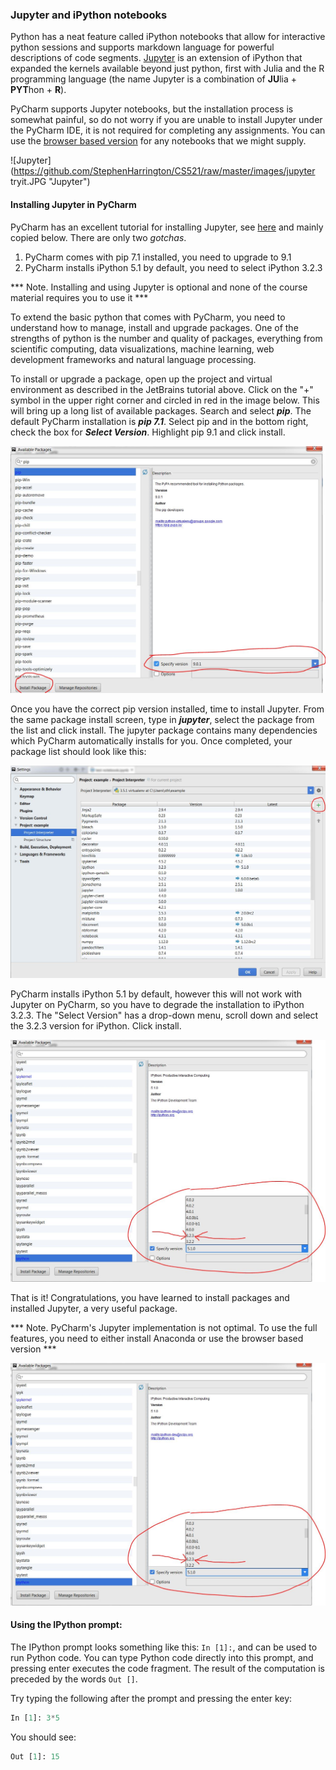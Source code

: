 ### Jupyter and iPython notebooks

Python has a neat feature called iPython notebooks that allow for interactive python sessions and supports markdown language for powerful descriptions of code segments.  [Jupyter](http://jupyter.org/) is an extension of iPython that expanded the kernels available beyond just python, first with Julia and the R programming language (the name Jupyter is a combination of **JU**lia + **PYT**hon + **R**).

PyCharm supports Jupyter notebooks, but the installation process is somewhat painful, so do not worry if you are unable to install Jupyter under the PyCharm IDE, it is not required for completing any assignments.  You can use the [browser based version](https://try.jupyter.org/) for any notebooks that we might supply.


![Jupyter](https://github.com/StephenHarrington/CS521/raw/master/images/jupyter tryit.JPG "Jupyter")


#### Installing Jupyter in PyCharm

PyCharm has an excellent tutorial for installing Jupyter, see [here](https://www.jetbrains.com/help/pycharm/2016.3/using-ipython-jupyter-notebook-with-pycharm.html) and mainly copied below.  There are only two *gotchas*.

1. PyCharm comes with pip 7.1 installed, you need to upgrade to 9.1
2. PyCharm installs iPython 5.1 by default, you need to select iPython 3.2.3

*** Note. Installing and using Jupyter is optional and none of the course material requires you to use it ***


To extend the basic python that comes with PyCharm, you need to understand how to manage, install and upgrade packages.  One of the strengths of python is the number and quality of packages, everything from scientific computing, data visualizations, machine learning, web development frameworks and natural language processing.

To install or upgrade a package, open up the project and virtual environment as described in the JetBrains tutorial above.  Click on the "+" symbol in the upper right corner and circled in red in the image below.  This will bring up a long list of available packages.  Search and select ***pip***.  The default PyCharm installation is ***pip 7.1***.  Select pip and in the bottom right, check the box for ***Select Version***.  Highlight pip 9.1 and click install.

  
    
![pip 9.1 install](https://github.com/StephenHarrington/CS521/raw/master/images/jupyter4.JPG "pip 9.1 install")

  
  
  
Once you have the correct pip version installed, time to install Jupyter.  From the same package install screen, type in ***jupyter***, select the package from the list and click install.  The jupyter package contains many dependencies which PyCharm automatically installs for you.  Once completed, your package list should look like this:

  
    
![PyCharm packages](https://github.com/StephenHarrington/CS521/raw/master/images/jupyter2.JPG "PyCharm packages")


  
  
PyCharm installs iPython 5.1 by default, however this will not work with Jupyter on PyCharm, so you have to degrade the installation to iPython 3.2.3.  The "Select Version" has a drop-down menu, scroll down and select the 3.2.3 version for iPython.  Click install.

![iPython 3.2.3 downgrade](https://github.com/StephenHarrington/CS521/raw/master/images/jupyter5.JPG "iPython 3.2.3 downgrade")


That is it!  Congratulations, you have learned to install packages and installed Jupyter, a very useful package.

*** Note. PyCharm's Jupyter implementation is not optimal.  To use the full features, you need to either install Anaconda or use the browser based version ***

  
    
![Jupyter notebook in PyCharm](https://github.com/StephenHarrington/CS521/raw/master/images/jupyter5.JPG "Jupyter notebook in PyCharm")
  
    


#### Using the IPython prompt:

The IPython prompt looks something like this: `In [1]:`, and can be used to run Python code. You can type Python code directly into this prompt, and pressing enter executes the code fragment. The result of the computation is preceded by the words `Out []`.  

Try typing the following after the prompt and pressing the enter key:  
  
```python
In [1]: 3*5
```  
  
You should see:  
  
```python
Out [1]: 15
```

